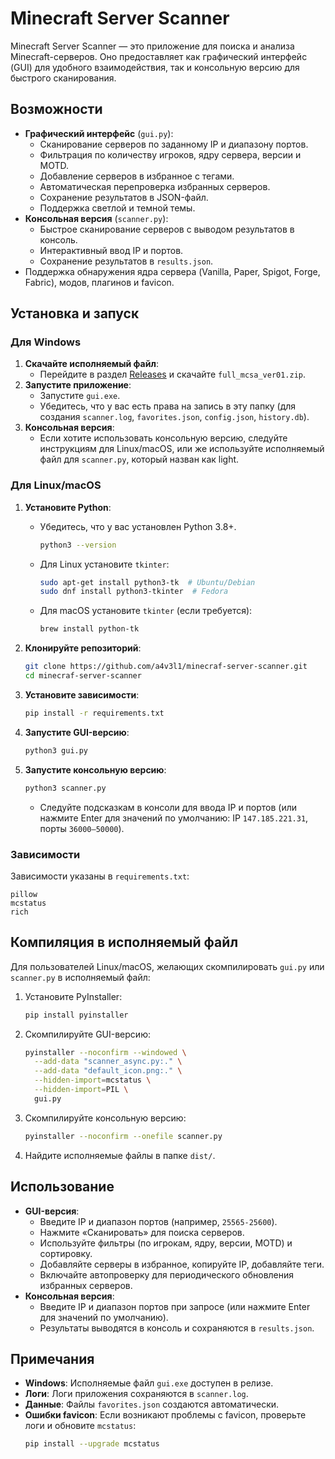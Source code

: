# Minecraft Server Scanner

Minecraft Server Scanner — это приложение для поиска и анализа Minecraft-серверов. Оно предоставляет как графический интерфейс (GUI) для удобного взаимодействия, так и консольную версию для быстрого сканирования.

## Возможности

- **Графический интерфейс** (`gui.py`):
  - Сканирование серверов по заданному IP и диапазону портов.
  - Фильтрация по количеству игроков, ядру сервера, версии и MOTD.
  - Добавление серверов в избранное с тегами.
  - Автоматическая перепроверка избранных серверов.
  - Сохранение результатов в JSON-файл.
  - Поддержка светлой и темной темы.
- **Консольная версия** (`scanner.py`):
  - Быстрое сканирование серверов с выводом результатов в консоль.
  - Интерактивный ввод IP и портов.
  - Сохранение результатов в `results.json`.
- Поддержка обнаружения ядра сервера (Vanilla, Paper, Spigot, Forge, Fabric), модов, плагинов и favicon.

## Установка и запуск

### Для Windows
1. **Скачайте исполняемый файл**:
   - Перейдите в раздел [Releases](https://github.com/a4v3l1/minecraf-server-scanner/releases/tag/beta) и скачайте ` full_mcsa_ver01.zip `.
2. **Запустите приложение**:
   - Запустите `gui.exe`.
   - Убедитесь, что у вас есть права на запись в эту папку (для создания `scanner.log`, `favorites.json`, `config.json`, `history.db`).
3. **Консольная версия**:
   - Если хотите использовать консольную версию, следуйте инструкциям для Linux/macOS, или же используйте исполняемый файл для `scanner.py`, который назван как light.

### Для Linux/macOS
1. **Установите Python**:
   - Убедитесь, что у вас установлен Python 3.8+.
     ```bash
     python3 --version
     ```
   - Для Linux установите `tkinter`:
     ```bash
     sudo apt-get install python3-tk  # Ubuntu/Debian
     sudo dnf install python3-tkinter  # Fedora
     ```
   - Для macOS установите `tkinter` (если требуется):
     ```bash
     brew install python-tk
     ```

2. **Клонируйте репозиторий**:
   ```bash
   git clone https://github.com/a4v3l1/minecraf-server-scanner.git
   cd minecraf-server-scanner
   ```

3. **Установите зависимости**:
   ```bash
   pip install -r requirements.txt
   ```

4. **Запустите GUI-версию**:
   ```bash
   python3 gui.py
   ```

5. **Запустите консольную версию**:
   ```bash
   python3 scanner.py
   ```
   - Следуйте подсказкам в консоли для ввода IP и портов (или нажмите Enter для значений по умолчанию: IP `147.185.221.31`, порты `36000–50000`).

### Зависимости
Зависимости указаны в `requirements.txt`:
```
pillow
mcstatus
rich
```

## Компиляция в исполняемый файл
Для пользователей Linux/macOS, желающих скомпилировать `gui.py` или `scanner.py` в исполняемый файл:
1. Установите PyInstaller:
   ```bash
   pip install pyinstaller
   ```
2. Скомпилируйте GUI-версию:
   ```bash
   pyinstaller --noconfirm --windowed \
     --add-data "scanner_async.py:." \
     --add-data "default_icon.png:." \
     --hidden-import=mcstatus \
     --hidden-import=PIL \
     gui.py
   ```
3. Скомпилируйте консольную версию:
   ```bash
   pyinstaller --noconfirm --onefile scanner.py
   ```
4. Найдите исполняемые файлы в папке `dist/`.

## Использование
- **GUI-версия**:
  - Введите IP и диапазон портов (например, `25565-25600`).
  - Нажмите «Сканировать» для поиска серверов.
  - Используйте фильтры (по игрокам, ядру, версии, MOTD) и сортировку.
  - Добавляйте серверы в избранное, копируйте IP, добавляйте теги.
  - Включайте автопроверку для периодического обновления избранных серверов.
- **Консольная версия**:
  - Введите IP и диапазон портов при запросе (или нажмите Enter для значений по умолчанию).
  - Результаты выводятся в консоль и сохраняются в `results.json`.

## Примечания
- **Windows**: Исполняемые файл `gui.exe` доступен в релизе.
- **Логи**: Логи приложения сохраняются в `scanner.log`.
- **Данные**: Файлы `favorites.json` создаются автоматически.
- **Ошибки favicon**: Если возникают проблемы с favicon, проверьте логи и обновите `mcstatus`:
  ```bash
  pip install --upgrade mcstatus
  ```